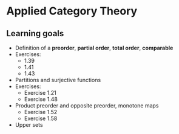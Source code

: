 # Applied Category Theory

## Learning goals

- Definition of a **preorder**, **partial order**, **total order**,
  **comparable**
- Exercises:
  - 1.39
  - 1.41
  - 1.43
- Partitions and surjective functions
- Exercises:
  - Exercise 1.21
  - Exercise 1.48
- Product preorder and opposite preorder, monotone maps
  - Exercise 1.52
  - Exercise 1.58
- Upper sets
